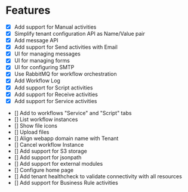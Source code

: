 # Features

- [x] Add support for Manual activities
- [x] Simplify tenant configuration API as Name/Value pair
- [x] Add message API
- [x] Add support for Send activities with Email
- [x] UI for managing messages
- [x] UI for managing forms
- [x] UI for configuring SMTP
- [x] Use RabbitMQ for workflow orchestration
- [x] Add Workflow Log
- [x] Add support for Script activities
- [x] Add support for Receive activities
- [x] Add support for Service activities
- [] Add to workflows "Service" and "Script" tabs
- [] List workflow instances
- [] Show file icons
- [] Upload files
- [] Align webapp domain name with Tenant
- [] Cancel workflow Instance
- [] Add support for S3 storage
- [] Add support for jsonpath
- [] Add support for external modules
- [] Configure home page
- [] Add tenant healthcheck to validate connectivity with all resources
- [] Add support for Business Rule activities
